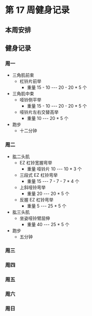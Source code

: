 # 第 17 周健身记录

## 本周安排

## 健身记录

### 周一

- 三角肌前束
  - 杠铃片前举
    - 重量 15 - 10 --- 20 - 20 \* 5 个
- 三角肌中束
  - 哑铃侧平举
    - 重量 15 - 10 --- 20 - 20 \* 5 个
  - 哑铃片左右交替高举
    - 重量 10 --- 20 \* 5 个
- 跑步
  - 十二分钟

### 周二

- 肱二头肌
  - EZ 杠铃宽握弯举
    - 重量 哑铃片 10 --- 10 \* 3 个
  - 三段式 EZ 杠铃弯举
    - 重量 15 --- 7 - 7 - 7 \* 4 个
  - 上斜哑铃弯举
    - 重量 20 --- 20 \* 5 个
  - 反握 EZ 杠铃弯举
    - 重量 5 --- 25 \* 5 个
- 肱三头肌
  - 坐姿哑铃臂屈伸
    - 重量 40 --- 25 \* 5 个
- 跑步
  - 五分钟

### 周三

### 周四

### 周五

### 周六

### 周日
